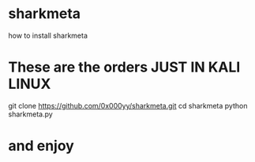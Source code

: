 # sharkmeta 
how to install sharkmeta 
# These are the orders JUST IN KALI LINUX
git clone https://github.com/0x000yy/sharkmeta.git
cd sharkmeta 
python sharkmeta.py
# and enjoy 
